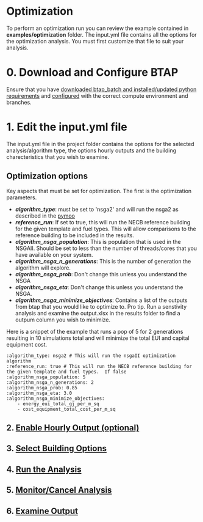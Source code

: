 # Optimization 
To perform an optimization run you can review the example contained in **examples/optimization** folder. The input.yml file contains all the 
options for the optimization analysis. You must first customize that file to suit your analysis. 

# 0. Download and Configure BTAP
Ensure that you have [downloaded btap_batch and installed/updated python requirements](download.md) and [configured](configure.md) with the correct compute environment and branches.

# 1. Edit the input.yml file
The input.yml file in the project folder contains the options for the selected analysis/algorithm type, the options hourly outputs and the building charecteristics that you wish to examine. 

## Optimization options

Key aspects that must be set for optimization. The first is the optimization parameters. 

* ***algorithm_type***: must be set to 'nsga2' and will run the nsga2 as described in the [pymoo](https://pymoo.org/algorithms/moo/nsga2.html)
* ***reference_run***: If set to true, this will run the NECB reference building for the given template and fuel types. This will allow comparisons to the reference building to be included in the results.  
* ***algorithm_nsga_population***: This is population that is used in the NSGAII. Should be set to less than the number of threads/cores that you have available on your system.
* ***algorithm_nsga_n_generations***: This is the number of generation the algorithm will explore. 
* ***algorithm_nsga_prob***: Don't change this unless you understand the NSGA
* ***algorithm_nsga_eta***: Don't change this unless you understand the NSGA. 
* ***algorithm_nsga_minimize_objectives***: Contains a list of the outputs from btap that you would like to optimize to. Pro tip. Run a senstivity analysis and examine the output.xlsx in the results folder to find a outpum column you wish to minimize.

Here is a snippet of the example that runs a pop of 5 for 2 generations resulting in 10 simulations total and will minimize the total EUI and capital equipment cost. 

```angular2html
:algorithm_type: nsga2 # This will run the nsgaII optimization algorithm
:reference_run: true # This will run the NECB reference building for the given template and fuel types.  If false 
:algorithm_nsga_population: 5
:algorithm_nsga_n_generations: 2
:algorithm_nsga_prob: 0.85 
:algorithm_nsga_eta: 3.0
:algorithm_nsga_minimize_objectives: 
    - energy_eui_total_gj_per_m_sq
    - cost_equipment_total_cost_per_m_sq
```

## 2. [Enable Hourly Output (optional)](hourly_outputs.md)

## 3. [Select Building Options](building_options.md)

## 4. [Run the Analysis](run.md)

## 5. [Monitor/Cancel Analysis](monitoring.md)

## 6. [Examine Output](download_examine.md) 
